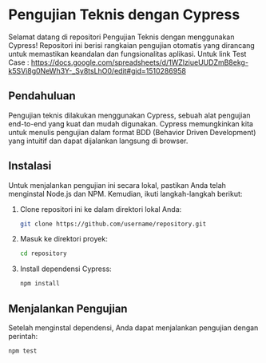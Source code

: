 # Pengujian Teknis dengan Cypress

Selamat datang di repositori Pengujian Teknis dengan menggunakan Cypress! Repositori ini berisi rangkaian pengujian otomatis yang dirancang untuk memastikan keandalan dan fungsionalitas aplikasi.
Untuk link Test Case : https://docs.google.com/spreadsheets/d/1WZlziueUUDZmB8ekg-k5SVi8g0NeWh3Y-_Sy8tsLhO0/edit#gid=1510286958

## Pendahuluan

Pengujian teknis dilakukan menggunakan Cypress, sebuah alat pengujian end-to-end yang kuat dan mudah digunakan. Cypress memungkinkan kita untuk menulis pengujian dalam format BDD (Behavior Driven Development) yang intuitif dan dapat dijalankan langsung di browser.

## Instalasi

Untuk menjalankan pengujian ini secara lokal, pastikan Anda telah menginstal Node.js dan NPM. Kemudian, ikuti langkah-langkah berikut:

1. Clone repositori ini ke dalam direktori lokal Anda:

    ```bash
    git clone https://github.com/username/repository.git
    ```

2. Masuk ke direktori proyek:

    ```bash
    cd repository
    ```

3. Install dependensi Cypress:

    ```bash
    npm install
    ```

## Menjalankan Pengujian

Setelah menginstal dependensi, Anda dapat menjalankan pengujian dengan perintah:

```bash
npm test
